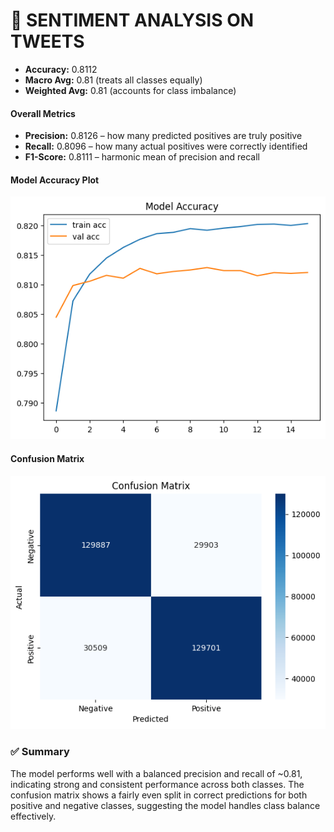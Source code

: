 # 🐤 SENTIMENT ANALYSIS ON TWEETS

- **Accuracy:** 0.8112  
- **Macro Avg:** 0.81 (treats all classes equally)  
- **Weighted Avg:** 0.81 (accounts for class imbalance)

#### **Overall Metrics**
- **Precision:** 0.8126 – how many predicted positives are truly positive  
- **Recall:** 0.8096 – how many actual positives were correctly identified  
- **F1-Score:** 0.8111 – harmonic mean of precision and recall

#### **Model Accuracy Plot**
![accuracy plot](./misc/model_accuracy.png)

#### **Confusion Matrix**
![confusion matrix](./misc/confusion_matrix.png)


### ✅ **Summary**
The model performs well with a balanced precision and recall of ~0.81, indicating strong and consistent performance across both classes. The confusion matrix shows a fairly even split in correct predictions for both positive and negative classes, suggesting the model handles class balance effectively.
